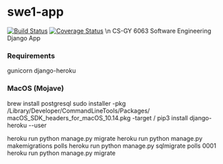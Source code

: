 # swe1-app
[![Build Status](https://travis-ci.com/MichaelLally/swe1-app.svg?branch=master)](https://travis-ci.com/MichaelLally/swe1-app)
[![Coverage Status](https://coveralls.io/repos/github/MichaelLally/swe1-app/badge.svg?branch=master)](https://coveralls.io/github/MichaelLally/swe1-app?branch=master)
\n
CS-GY 6063 Software Engineering Django App

### Requirements
gunicorn
django-heroku

### MacOS (Mojave)
brew install postgresql
sudo installer -pkg /Library/Developer/CommandLineTools/Packages/ macOS_SDK_headers_for_macOS_10.14.pkg -target /
pip3 install django-heroku --user

heroku run python manage.py migrate
heroku run python manage.py makemigrations polls
heroku run python manage.py sqlmigrate polls 0001
heroku run python manage.py migrate